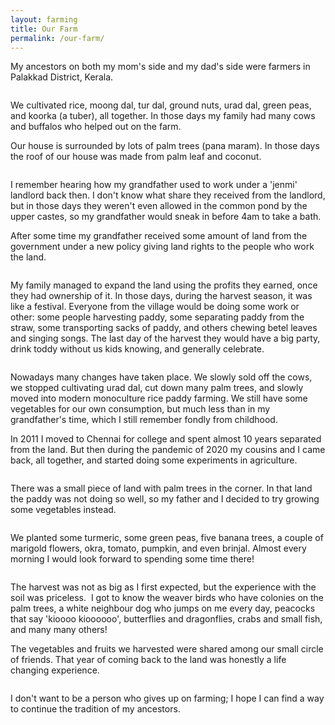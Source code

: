 ```yaml
---
layout: farming
title: Our Farm
permalink: /our-farm/
---
```


My ancestors on both my mom's side and my dad's side were farmers in Palakkad District, Kerala.


<center>
<a href="../images/farming/farming3.jpg"><img SRC="../images/farming/farming3.jpg" ALT=""></a>
</center>


We cultivated rice, moong dal, tur dal, ground nuts, urad dal, green peas, and koorka (a tuber), all together.  In those days my family had many cows and buffalos who helped out on the farm.

Our house is surrounded by lots of palm trees (pana maram). In those days the roof of our house was made from palm leaf and coconut. 




<center>
<a href="../images/farming/farming5.jpg"><img SRC="../images/farming/farming5.jpg" ALT=""></a>
</center>




<center>
<a href="../images/farming/farming0.jpg"><img SRC="../images/farming/farming0.jpg" ALT=""></a>
</center>






I remember hearing how my grandfather used to work under a 'jenmi' landlord back then. I don't know what share they received from the landlord, but in those days they weren't even allowed in the common pond by the upper castes, so my grandfather would sneak in before 4am to take a bath. 




After some time my grandfather received some amount of land from the government under a new policy giving land rights to the people who work the land.




<center>
<a href="../images/farming/farming2.jpg"><img SRC="../images/farming/farming2.jpg" ALT=""></a>
</center>




<center>
<a href="../images/farming/farming4.jpg"><img SRC="../images/farming/farming4.jpg" ALT=""></a>
</center>




My family managed to expand the land using the profits they earned, once they had ownership of it. In those days, during the harvest season, it was like a festival.  Everyone from the village would be doing some work or other: some people harvesting paddy, some separating paddy from the straw, some transporting sacks of paddy, and others chewing betel leaves and singing songs. The last day of the harvest they would have a big party, drink toddy without us kids knowing, and generally celebrate.



<center>
<a href="../images/farming/farming6.jpg"><img SRC="../images/farming/farming6.jpg" ALT=""></a>
</center>


Nowadays many changes have taken place. We slowly sold off the cows, we stopped cultivating urad dal, cut down many palm trees, and slowly moved into modern monoculture rice paddy farming. We still have some vegetables for our own consumption, but much less than in my grandfather's time, which I still remember fondly from childhood.

In 2011 I moved to Chennai for college and spent almost 10 years separated from the land. But then during the pandemic of 2020 my cousins and I came back, all together, and started doing some experiments in agriculture.


<center>
<a href="../images/farming/farming7.jpg"><img SRC="../images/farming/farming7.jpg" ALT=""></a>
</center>


 There was a small piece of land with palm trees in the corner.  In that land the paddy was not doing so well, so my father and I decided to try growing some vegetables instead. 

<center>
<a href="../images/farming/farming8.jpg"><img SRC="../images/farming/farming8.jpg" ALT=""></a>
</center>



We planted some turmeric, some green peas,  five banana trees, a couple of marigold flowers, okra, tomato, pumpkin, and even brinjal. Almost every morning I would look forward to spending some time there!



<center>
<a href="../images/farming/farming9.jpg"><img SRC="../images/farming/farming9.jpg" ALT=""></a>
</center>


The harvest was not as big as I first expected, but the experience with the soil was priceless.  I got to know the weaver birds who have colonies on the palm trees, a white neighbour dog who jumps on me every day, peacocks that say 'kioooo kioooooo', butterflies and dragonflies, crabs and small fish, and many many others!

The vegetables and fruits we harvested were shared among our small circle of friends. That year of coming back to the land was honestly a life changing experience.



<center>
<a href="../images/farming/farming10.jpg"><img SRC="../images/farming/farming10.jpg" ALT=""></a>
</center>




I don't want to be a person who gives up on farming; I hope I can find a way to continue the tradition of my ancestors.


<center>
<a href="../images/farming/farming1.jpg"><img SRC="../images/farming/farming1.jpg" ALT=""></a>
</center>



